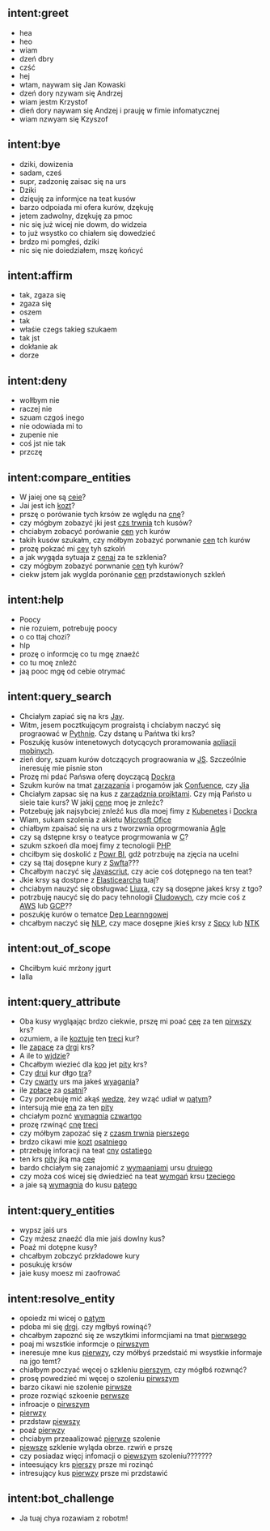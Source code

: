 ## intent:greet
- hea
- heo
- wiam
- dzeń dbry
- czść
- hej
- wtam, naywam się Jan Kowaski
- dzeń dory nzywam się Andrzej
- wiam jestm Krzystof
- dień dory naywam się Andzej i prauję w fimie infomatycznej
- wiam nzwyam się Kzyszof 

## intent:bye
- dziki, dowizenia
- sadam, cześ
- supr, zadzonię zaisac się na urs
- Dziki
- dzięuję za informjce na teat kusów
- barzo odpoiada mi ofera kurów, dzękuję
- jetem zadwolny, dzękuję za pmoc
- nic się już wicej nie dowm, do widzeia
- to już wsystko co chiałem się dowedzieć
- brdzo mi pomgłeś, dziki
- nic się nie doiedziałem, mszę końcyć

## intent:affirm
- tak, zgaza się
- zgaza się
- oszem
- tak
- właśie czegs takieg szukaem
- tak jst
- dokłanie ak
- dorze

## intent:deny
- wolłbym nie
- raczej nie
- szuam czgoś inego
- nie odowiada mi to
- zupenie nie
- coś jst nie tak
- przczę

## intent:compare_entities
- W jaiej one są [ceie](attribute:price)?
- Jai jest ich [kozt](attribute:price)?
- prszę o porówanie tych krsów ze wględu na [cnę](attribute:price)?
- czy mógbym zobazyć jki jest [czs trwnia](attribute:durationInDays) tch kusów?
- chciabym zobacyć porówanie [cen](attribute:price) ych kurów
- takih kusów szukałm, czy mółbym zobazyć porwnanie [cen](attribute:price) tch kurów
- prozę pokzać mi [cey](attribute:price) tyh szkolń
- a jak wygąda sytuaja z [cenai](attribute:price) za te szklenia?
- czy mógbym zobazyć porwnanie [cen](attribute:price) tyh kurów?
- ciekw jstem jak wyglda porónanie [cen](attribute:price) przdstawionych szkleń 

## intent:help
- Poocy
- nie rozuiem, potrebuję poocy
- o co ttaj chozi?
- hlp
- prozę o informcję co tu mgę znaeźć
- co tu moę znleźć
- jaą pooc mgę od cebie otrymać

## intent:query_search
- Chciałym zapiać się na krs [Jay](technology:Java).
- Witm, jesem pocztkującym prograistą i chciabym naczyć się prograować w [Pythnie](technology:Python). Czy dstanę u Pańtwa tki krs?
- Poszukję kusów intenetowych dotycących proramowania [apliacji mobinych](technology).
- zień dory, szuam kurów dotczących prograowania w [JS](technology). Szczeólnie ineresuję mie pisnie ston 
- Prozę mi pdać Pańswa oferę doyczącą [Dockra](technology)
- Szukm kurów na tmat [zarzązania](technology) i progamów jak [Confuence](technology), czy [Jia](technology)
- Chciałym zapsac się na kus z [zarządznia projktami](technology). Czy mją Państo u sieie taie kurs? W jakij [cene](attribute:price) moę je znleźc?
- Potzebuję jak najsybciej znleźć kus dla moej fimy z [Kubenetes](technology) i [Dockra](technology)
- Wiam, sukam szolenia z akietu [Microsft Ofice](technology)
- chiałbym zpaisać się na urs z tworzwnia oprogrmowania [Agle](technology)
- czy są dstępne krsy o teatyce progrmowania w [C](technology)?
- szukm szkoeń dla moej fimy z tecnologii [PHP](technology)
- chciłbym się doskolić z [Powr BI](technology), gdż potrzbuję na zjęcia na ucelni
- czy są ttaj dosępne kury z [Swfta](technology)???
- Chcałbym naczyć się [Javascriut](technology), czy acie coś dotępnego na ten teat?
- Jkie krsy są dostpne z [Elasticearcha](technology) tuaj?
- chciabym nauzyć się obsługwać [Liuxa](technology), czy są dosępne jakeś krsy z tgo?
- potrzbuję naucyć się do pacy tehnologii [Cludowych](technology), czy mcie coś z [AWS](technology) lub [GCP](technology)??
- poszukję kurów o tematce [Dep Learnngowej](technology)
- chcałbym naczyć się [NLP](technology), czy mace dosępne jkieś krsy z [Spcy](technology) lub [NTK](technology)

## intent:out_of_scope
- Chciłbym kuić mrżony jgurt
- lalla

## intent:query_attribute
- Oba kusy wygląając brdzo ciekwie, prszę mi poać [ceę](attribute:price) za ten [pirwszy](mention) krs?
- ozumiem, a ile [koztuje](attribute:price) ten [treci](mention) kur?
- Ile [zapacę](attribute:price) za [drgi](mention) krs?
- A ile to [wjdzie](attribute:price)?
- Chcałbym wiezieć dla [koo](attribute:addressedTo) jet [pity](mention) krs?
- Czy [drui](mention) kur dłgo [tra](attribute:durationInDays)?
- Czy [cwarty](mention) urs ma jakeś [wyagania](attribute:prerequisites)?
- ile [zpłacę](attribute:price) za [osatni](mention)?
- Czy porzebuję mić akąś [wedzę](attribute:prerequisites), żey wząć udiał w [pątym](mention)?
- intersują mie [ena](attribute:price) za ten [pity](mention)
- chciałym poznć [wymagnia](attribute:prerequisites) [czwartgo](mention)
- prozę rzwinąć [cnę](attribute:price) [treci](mention)
- czy mółbym zapozać się z [czasm trwnia](attribute:durationInDays) [pierszego](mention)
- brdzo cikawi mie [kozt](attribute:price) [osatniego](mention)
- ptrzebuję inforacji na teat [cny](attribute:price) [ostatiego](mention)
- ten krs [pity](mention) jką ma [ceę](attribute:price)
- bardo chciałym się zanajomić z [wymaaniami](attribute:prerequisites) ursu [druiego](mention)
- czy moża coś wicej się dwiedzieć na teat [wymgań](attribute:prerequisites) krsu [tzeciego](mention)
- a jaie są [wymagnia](attribute:prerequisites) do kusu [pątego](mention)

## intent:query_entities
- wypsz jaiś urs
- Czy mżesz znaeźć dla mie jaiś dowlny kus?
- Poaż mi dotępne kusy?
- chcałbym zobczyć przkładowe kury
- posukuję krsów
- jaie kusy moesz mi zaofrować

## intent:resolve_entity
- opoiedz mi wicej o [pątym](mention)
- pdoba mi się [drgi](mention). czy mgłbyś rowinąć?
- chcałbym zapoznć się ze wszytkimi informcjiami na tmat [pierwsego](mention)
- poaj mi wszstkie informcje o [pirwszym](mention)
- ineresuje mne kus [pierwzy](mention), czy mółbyś przedstaić mi wsystkie informaje na jgo temt?
- chiałbym poczyać węcej o szkleniu [pierszym](mention), czy mógłbś rozwnąć?
- prosę powedzieć mi węcej o szoleniu [pirwszym](mention)
- barzo cikawi nie szolenie [pirwsze](mention)
- proze rozwiąć szkoenie [perwsze](mention)
- infroacje o [pirwszym](mention)
- [pierwzy](mention)
- przdstaw [piewszy](mention)
- poaż [pierwzy](mention)
- chciabym przeaalizować [pierwze](mention) szolenie
- [piewsze](mention) szklenie wyląda obrze. rzwiń e prszę
- czy posiadaz więcj infomacji o [piewszym](mention) szoleniu???????
- inteesujący krs [pierszy](mention) prsze mi rozinąć
- intresujący kus [pierwzy](mention) prsze mi przdstawić

## intent:bot_challenge
- Ja tuaj chya rozawiam z robotm!